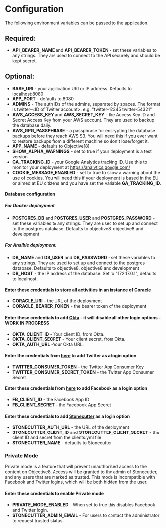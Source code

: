 # Configuration

The following environment variables can be passed to the application.

## Required:

- **API_BEARER_NAME** and **API_BEARER_TOKEN** - set these variables to any strings. They are used to connect to the API securely and should be kept secret.
 
## Optional:

- **BASE_URI** - your application URI or IP address. Defaults to localhost:8080
- **APP_PORT** - defaults to 8080
- **ADMINS** - The auth IDs of the admins, separated by spaces. The format is twitter-&lt;ID of Twitter account&gt;. e.g. "twitter-12345 twitter-54321"
- **AWS_ACCESS_KEY** and **AWS_SECRET_KEY** - the Access Key ID and Secret Access Key from your AWS account. They are used to backup the database daily.
- **AWS_GPG_PASSPHRASE** - a passphrase for encrypting the database backups before they reach AWS S3. You will need this if you ever want to restore backups from a different machine so don't lose/forget it.
- **APP_NAME** - defaults to Objective[8]
- **SHOW_ALPHA_WARNINGS** - set to true if your deployment is a test version
- **GA_TRACKING_ID** - your Google Analytics tracking ID. Use this to monitor your deployment at https://analytics.google.com/
- **COOKIE_MESSAGE_ENABLED** - set to true to show a warning about the use of cookies. You will need this if your deployment is based in the EU or aimed at EU citizens and you have set the variable **GA_TRACKING_ID**.

#### Database configuration

##### For Docker deployment:

- **POSTGRES_DB** and **POSTGRES_USER** and **POSTGRES_PASSWORD** - set these variables to any strings. They are used to set up and connect to the postgres database. Defaults to objective8, objective8 and development

##### For Ansible deployment:

- **DB_NAME** and **DB_USER** and **DB_PASSWORD** - set these variables to any strings. They are used to set up and connect to the postgres database. Defaults to objective8, objective8 and development
- **DB_HOST** - the IP address of the database. Set to "172.17.0.1", defaults to localhost.

#### Enter these credentials to store all activities in an instance of [Coracle](https://github.com/d-cent/coracle) 

- **CORACLE_URI** - the URL of the deployment 
- **CORACLE_BEARER_TOKEN** - the bearer token of the deployment

#### Enter these credentials to add [Okta](https://www.okta.com) - it will disable all other login options - **WORK IN PROGRESS**

- **OKTA_CLIENT_ID** - Your client ID, from Okta.
- **OKTA_CLIENT_SECRET** - Your client secret, from Okta.
- **OKTA_AUTH_URL** -Your Okta URL.


#### Enter the credentials from [here](https://apps.twitter.com/) to add Twitter as a login option

- **TWITTER_CONSUMER_TOKEN** - the Twitter App Consumer Key
- **TWITTER_CONSUMER_SECRET_TOKEN** - the Twitter App Consumer Secret


#### Enter these credentials from [here](https://developers.facebook.com/apps/) to add Facebook as a login option

- **FB_CLIENT_ID** - the Facebook App ID
- **FB_CLIENT_SECRET** - the Facebook App Secret


#### Enter these credentials to add [Stonecutter](https://github.com/d-cent/stonecutter) as a login option

- **STONECUTTER_AUTH_URL** - the URL of the deployment
- **STONECUTTER_CLIENT_ID** and **STONECUTTER_CLIENT_SECRET** - the client ID and secret from the clients.yml file
- **STONECUTTER_NAME** - defaults to Stonecutter

### Private Mode

Private mode is a feature that will prevent unauthorised access to the content on Objective8. 
Access will be granted to the admin of Stonecutter, and any users that are marked as trusted.
This mode is incompatible with Facebook and Twitter logins, which will be both hidden from the user.

#### Enter these credentials to enable Private mode

- **PRIVATE_MODE_ENABLED** - When set to true this disables Facebook and Twitter login.   
- **STONECUTTER_ADMIN_EMAIL** - For users to contact the administrator to request trusted status.